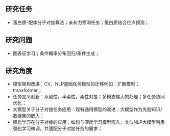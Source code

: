 ## 研究任务
- 蛋白质-配体分子对接算法；亲和力预测任务；蛋白质结合位点预测；
## 研究问题
- 图表征学习；条件概率分布回归/条件生成；
## 研究角度
- 模型架构改进：CV，NLP基础任务模型的迁移例如：扩散模型；transformer；
- 任务定义创新：从刚性，半柔性，柔性对接；多模态输入的处理；多任务协同优化；
- 大模型关于分子对接任务应用：现有通用模型的改进；大模型作为先验知识/数据集的嵌入；
- 强化学习在分子对接的应用：如何与深度学习模型嵌入，类似NLP大模型利用强化学习微调，并适配分子对接任务的需求；
